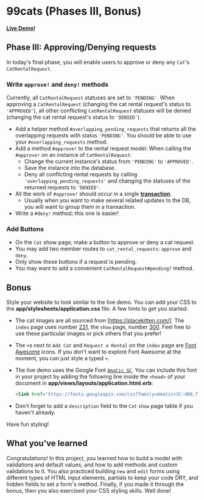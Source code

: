 # 99cats (Phases III, Bonus)

**[Live Demo!][live-demo]**

[live-demo]: https://aa-99-cats.herokuapp.com/

## Phase III: Approving/Denying requests

In today's final phase, you will enable users to approve or deny any `Cat`'s
`CatRentalRequest`.

### Write `approve!` and `deny!` methods

Currently, all `CatRentalRequest` statuses are set to `'PENDING'`. When
approving a `CatRentalRequest` (changing the cat rental request's status to
`'APPROVED'`), all other conflicting `CatRentalRequest` statuses will be denied
(changing the cat rental request's status to `'DENIED'`).

* Add a helper method `#overlapping_pending_requests` that returns all the
  overlapping requests with status `'PENDING'`. You should be able to use your
  `#overlapping_requests` method.
* Add a method `#approve!` to the rental request model. When calling the
  `#approve!` on an instance of `CatRentalRequest`:
  * Change the current instance's status from `'PENDING'` to `'APPROVED'`.
  * Save the instance into the database.
  * Deny all conflicting rental requests by calling
    `'overlapping_pending_requests'` and changing the statuses of the returned
    requests to `'DENIED'`.
* All the work of `#approve!` should occur in a single
  **[transaction][transaction-api]**.
  * Usually when you want to make several related updates to the DB, you will
    want to group them in a transaction.
* Write a `#deny!` method; this one is easier!

[transaction-api]:
  https://api.rubyonrails.org/v7.0.2/classes/ActiveRecord/Transactions/ClassMethods.html

### Add Buttons

* On the `Cat` show page, make a button to approve or deny a cat request.
* You may add two member routes to `cat_rental_requests`: `approve` and `deny`.
* Only show these buttons if a request is pending.
* You may want to add a convenient `CatRentalRequest#pending?` method.

## Bonus

Style your website to look similar to the live demo. You can add your CSS to the
__app/stylesheets/application.css__ file. A few hints to get you started:

* The cat images are all sourced from [https://placekitten.com/]. The `index`
  page uses number [231], the `show` page, number [300]. Feel free to use
  these particular images or pick others that you prefer!
* The `+`s next to `Add Cat` and `Request a Rental` on the `index` page are
  [Font Awesome] icons. If you don't want to explore Font Awesome at the moment,
  you can just style a typed `+`.
* The live demo uses the Google Font [`Amatic SC`]. You can include this font
  in your project by adding the following line inside the `<head>` of your
  document in __app/views/layouts/application.html.erb__:

  ```html
  <link href="https://fonts.googleapis.com/css?family=Amatic+SC:400,700" rel="stylesheet">
  ```

* Don't forget to add a `description` field to the `Cat` `show` page table if
  you haven't already.

Have fun styling!

[https://placekitten.com/]: https://placekitten.com/
[231]: https://placekitten.com/g/231/231
[300]: https://placekitten.com/g/300/300
[Font Awesome]: https://fontawesome.com/
[`Amatic SC`]: https://fonts.google.com/specimen/Amatic+SC

## What you've learned

Congratulations! In this project, you learned how to build a model with
validations and default values, and how to add methods and custom validations to
it. You also practiced building `new` and `edit` forms using different types of
HTML input elements, partials to keep your code DRY, and hidden fields to set a
form's method. Finally, if you made it through the bonus, then you also
exercised your CSS styling skills. Well done!